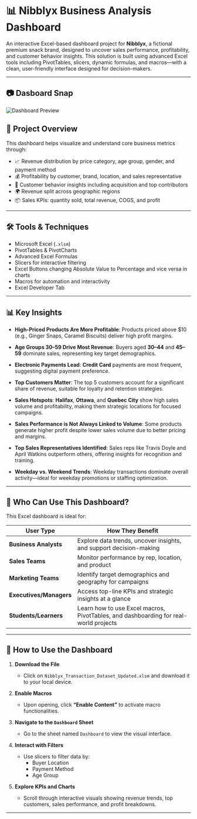 # 📊 Nibblyx Business Analysis Dashboard

An interactive Excel-based dashboard project for **Nibblyx**, a fictional premium snack brand, designed to uncover sales performance, profitability, and customer behavior insights. This solution is built using advanced Excel tools including PivotTables, slicers, dynamic formulas, and macros—with a clean, user-friendly interface designed for decision-makers.

---
## 📷 Dasboard Snap

![Dashboard Preview](images/dashboard-preview.png)

## 🚀 Project Overview

This dashboard helps visualize and understand core business metrics through:

- 📈 Revenue distribution by price category, age group, gender, and payment method
- 💰 Profitability by customer, brand, location, and sales representative
- 👥 Customer behavior insights including acquisition and top contributors
- 🌍 Revenue split across geographic regions
- 📦 Sales KPIs: quantity sold, total revenue, COGS, and profit

---

## 🛠 Tools & Techniques

- Microsoft Excel (`.xlsm`)
- PivotTables & PivotCharts
- Advanced Excel Formulas
- Slicers for interactive filtering
- Excel Buttons changing Absolute Value to Percentage and vice versa in charts
- Macros for automation and interactivity
- Excel Developer Tab 

---

## 📊 Key Insights

- **High-Priced Products Are More Profitable**: Products priced above $10 (e.g., Ginger Snaps, Caramel Biscuits) deliver high profit margins.

- **Age Groups 30–59 Drive Most Revenue**: Buyers aged **30–44** and **45–59** dominate sales, representing key target demographics.

- **Electronic Payments Lead**: **Credit Card** payments are most frequent, suggesting digital payment preference.

- **Top Customers Matter**: The top 5 customers account for a significant share of revenue, suitable for loyalty and retention strategies.

- **Sales Hotspots**: **Halifax**, **Ottawa**, and **Quebec City** show high sales volume and profitability, making them strategic locations for focused campaigns.

- **Sales Performance is Not Always Linked to Volume**: Some products generate higher profit despite lower sales volume due to better pricing and margins.

- **Top Sales Representatives Identified**: Sales reps like Travis Doyle and April Watkins outperform others, offering insights for recognition and training.

- **Weekday vs. Weekend Trends**: Weekday transactions dominate overall activity—ideal for weekday promotions or staffing optimization.

---

## 👤 Who Can Use This Dashboard?

This Excel dashboard is ideal for:

| User Type | How They Benefit |
|-----------|------------------|
| **Business Analysts** | Explore data trends, uncover insights, and support decision-making |
| **Sales Teams** | Monitor performance by rep, location, and product |
| **Marketing Teams** | Identify target demographics and geography for campaigns |
| **Executives/Managers** | Access top-line KPIs and strategic insights at a glance |
| **Students/Learners** | Learn how to use Excel macros, PivotTables, and dashboarding for real-world projects |

---

## 🔧 How to Use the Dashboard

1. **Download the File**
   - Click on `Nibblyx_Transaction_Dataset_Updated.xlsm` and download it to your local device.

2. **Enable Macros**
   - Upon opening, click **“Enable Content”** to activate macro functionalities.

3. **Navigate to the `Dashboard` Sheet**
   - Go to the sheet named `Dashboard` to view the visual interface.

4. **Interact with Filters**
   - Use slicers to filter data by:
     - Buyer Location
     - Payment Method
     - Age Group

5. **Explore KPIs and Charts**
   - Scroll through interactive visuals showing revenue trends, top customers, sales performance, and profit breakdowns.

---
